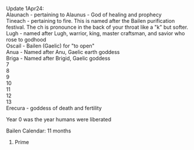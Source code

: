Update 1Apr24:  
Alaunach - pertaining to Alaunus - God of healing and prophecy  
Tineach - pertaining to fire. This is named after the Bailen purification festival. The ch is pronounce in the back of your throat like a "k" but softer.  
Lugh - named after Lugh, warrior, king, master craftsman, and savior who rose to godhood  
Oscail - Bailen (Gaelic) for "to open"  
Anua - Named after Anu, Gaelic earth goddess  
Briga - Named after Brigid, Gaelic goddess  
7  
8  
9  
10  
11  
12  
13  
Erecura - goddess of death and fertility
 
Year 0 was the year humans were liberated
 
Bailen Calendar: 11 months

1. Prime